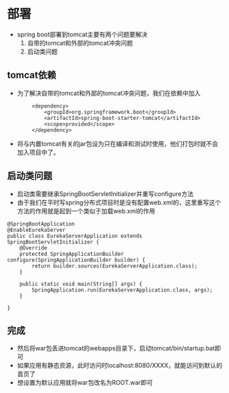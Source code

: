 # 部署

- spring boot部署到tomcat主要有两个问题要解决
    1. 自带的tomcat和外部的tomcat冲突问题
    2. 启动类问题

## tomcat依赖
- 为了解决自带的tomcat和外部的tomcat冲突问题，我们在依赖中加入
```
        <dependency>
            <groupId>org.springframework.boot</groupId>
            <artifactId>spring-boot-starter-tomcat</artifactId>
            <scope>provided</scope>
        </dependency>
```
- 将与内置tomcat有关的jar包设为只在编译和测试时使用，他们打包时就不会加入项目中了。

## 启动类问题
- 	启动类需要继承SpringBootServletInitializer并重写configure方法
- 由于我们在平时写spring分布式项目时是没有配置web.xml的，这里重写这个方法的作用就是起到一个类似于加载web.xml的作用
```
@SpringBootApplication
@EnableEurekaServer
public class EurekaServerApplication extends SpringBootServletInitializer {
    @Override
    protected SpringApplicationBuilder configure(SpringApplicationBuilder builder) {
        return builder.sources(EurekaServerApplication.class);
    }

    public static void main(String[] args) {
        SpringApplication.run(EurekaServerApplication.class, args);
    }

}
```

## 完成
- 然后将war包丢进tomcat的webapps目录下，启动tomcat/bin/startup.bat即可
- 如果应用有静态资源，此时访问时localhost:8080/XXXX，就能访问到默认的首页了
- 想设置为默认应用就将war包改名为ROOT.war即可


